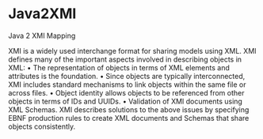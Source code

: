 Java2XMI
========

Java 2 XMI Mapping

XMI is a widely used interchange format for sharing models using XML. XMI defines many of the important aspects 
involved in describing objects in XML: 
• The representation of objects in terms of XML elements and attributes is the foundation. 
• Since objects are typically interconnected, XMI includes standard mechanisms to link objects within the same file or 
across files. 
• Object identity allows objects to be referenced from other objects in terms of IDs and UUIDs.
• Validation of XMI documents using XML Schemas.
XMI describes solutions to the above issues by specifying EBNF production rules to create XML documents and Schemas 
that share objects consistently.
